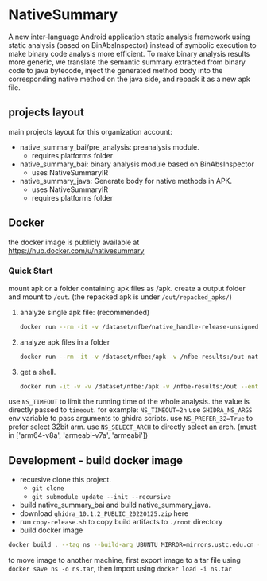 # NativeSummary

A new inter-language Android application static analysis framework using static analysis (based on BinAbsInspector) instead of symbolic execution to make binary code analysis more efficient. To make binary analysis results more generic, we translate the semantic summary extracted from binary code to java bytecode, inject the generated method body into the corresponding native method on the java side, and repack it as a new apk file.

## projects layout

main projects layout for this organization account:

- native_summary_bai/pre_analysis: preanalysis module.
    - requires platforms folder
- native_summary_bai: binary analysis module based on BinAbsInspector
    - uses NativeSummaryIR
- native_summary_java: Generate body for native methods in APK.
    - uses NativeSummaryIR
    - requires platforms folder

## Docker

the docker image is publicly available at https://hub.docker.com/u/nativesummary

### Quick Start

mount apk or a folder containing apk files as /apk. create a output folder and mount to `/out`. (the repacked apk is under `/out/repacked_apks/`)

1. analyze single apk file: (recommended)
    ```bash
    docker run --rm -it -v /dataset/nfbe/native_handle-release-unsigned.apk:/apk -v /nfbe-results/native_handle-release-unsigned.apk:/out nativesummary/nativesummary
    ```
1. analyze apk files in a folder
    ```bash
    docker run --rm -it -v /dataset/nfbe:/apk -v /nfbe-results:/out nativesummary/nativesummary
    ```
1. get a shell.
    ```bash
    docker run -it -v -v /dataset/nfbe:/apk -v /nfbe-results:/out --entrypoint /bin/bash nativesummary/nativesummary
    ```

use `NS_TIMEOUT` to limit the running time of the whole analysis. the value is directly passed to `timeout`. for example: `NS_TIMEOUT=2h`
use `GHIDRA_NS_ARGS` env variable to pass arguments to ghidra scripts.
use `NS_PREFER_32=True` to prefer select 32bit arm.
use `NS_SELECT_ARCH` to directly select an arch. (must in ['arm64-v8a', 'armeabi-v7a', 'armeabi'])

## Development - build docker image

- recursive clone this project. 
    - `git clone`
    - `git submodule update --init --recursive`
- build native_summary_bai and build native_summary_java.
- download `ghidra_10.1.2_PUBLIC_20220125.zip` here
- run `copy-release.sh` to copy build artifacts to `./root` directory
- build docker image

```bash
docker build . --tag ns --build-arg UBUNTU_MIRROR=mirrors.ustc.edu.cn --build-arg PYTHON_MIRROR=pypi.tuna.tsinghua.edu.cn
```

to move image to another machine, first export image to a tar file using `docker save ns -o ns.tar`, then import using `docker load -i ns.tar`
